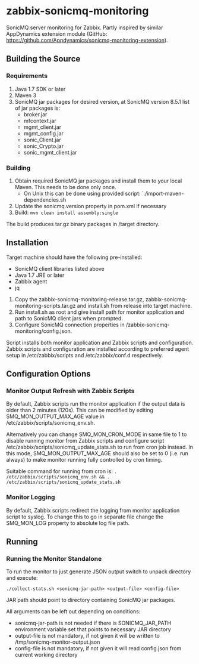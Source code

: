 zabbix-sonicmq-monitoring
=========================

SonicMQ server monitoring for Zabbix. Partly inspired by similar AppDynamics
extension module (GitHub: https://github.com/Appdynamics/sonicmq-monitoring-extension).

## Building the Source ##

### Requirements ###

1. Java 1.7 SDK or later
2. Maven 3
3. SonicMQ jar packages for desired version, at SonicMQ version 8.5.1 list of jar packages is:
   * broker.jar
   * mfcontext.jar
   * mgmt_client.jar
   * mgmt_config.jar
   * sonic_Client.jar
   * sonic_Crypto.jar
   * sonic_mgmt_client.jar

### Building ###

1. Obtain required SonicMQ jar packages and install them to your local Maven. This needs to be done only once.
   * On Unix this can be done using provided script: `./import-maven-dependencies.sh <sonicmq-jars-path> <sonicmq-version>
2. Update the sonicmq.version property in pom.xml if necessary
3. Build: `mvn clean install assembly:single`

The build produces tar.gz binary packages in /target directory.

## Installation ##

Target machine should have the following pre-installed:
* SonicMQ client libraries listed above
* Java 1.7 JRE or later
* Zabbix agent
* jq

1. Copy the zabbix-sonicmq-monitoring-release.tar.gz, zabbix-sonicmq-monitoring-scripts.tar.gz and install.sh from release into target machine.
2. Run install.sh as root and give install path for monitor application and path to SonicMQ client jars when prompted.
3. Configure SonicMQ connection properties in <monitor-install-path>/zabbix-sonicmq-monitoring/config.json.

Script installs both monitor application and Zabbix scripts and configuration.
Zabbix scripts and configuration are installed according to preferred agent
setup in /etc/zabbix/scripts and /etc/zabbix/conf.d respectively.

## Configuration Options ##

### Monitor Output Refresh with Zabbix Scripts ###

By default, Zabbix scripts run the monitor application if the output data is
older than 2 minutes (120s). This can be modified by editing
SMQ_MON_OUTPUT_MAX_AGE value in /etc/zabbix/scripts/sonicmq_env.sh.

Alternatively you can change SMQ_MON_CRON_MODE in same file to 1 to disable
running monitor from Zabbix scripts and configure script
/etc/zabbix/scripts/sonicmq_update_stats.sh to run from cron job instead. In
this mode, SMQ_MON_OUTPUT_MAX_AGE should also be set to 0 (i.e. run always) to
make monitor running fully controlled by cron timing.

Suitable command for running from cron is:
`. /etc/zabbix/scripts/sonicmq_env.sh && . /etc/zabbix/scripts/sonicmq_update_stats.sh`

### Monitor Logging ###

By default, Zabbix scripts redirect the logging from monitor application script
to syslog. To change this to go in separate file change the SMQ_MON_LOG property
to absolute log file path.

## Running ##

### Running the Monitor Standalone ###

To run the monitor to just generate JSON output switch to unpack directory and execute:

`./collect-stats.sh <sonicmq-jar-path> <output-file> <config-file>`

JAR path should point to directory containing SonicMQ jar packages.

All arguments can be left out depending on conditions:
* sonicmq-jar-path is not needed if there is SONICMQ_JAR_PATH environment variable set that points to necessary JAR directory
* output-file is not mandatory, if not given it will be written to /tmp/sonicmq-monitor-output.json
* config-file is not mandatory, if not given it will read config.json from current working directory
